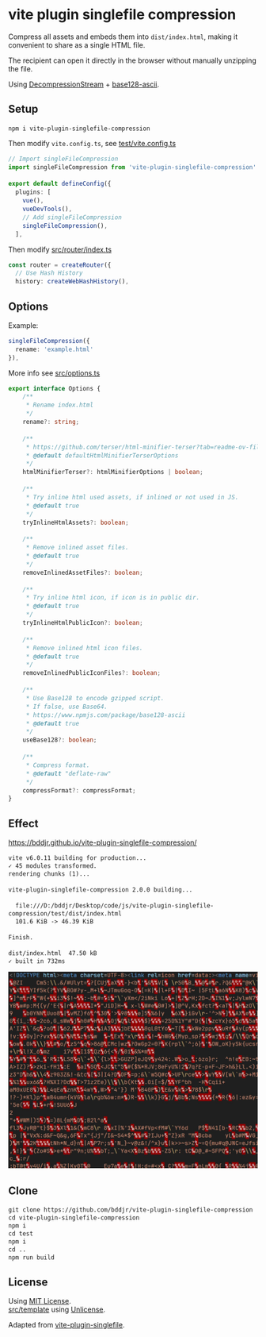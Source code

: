 # vite plugin singlefile compression

Compress all assets and embeds them into `dist/index.html`, making it convenient to share as a single HTML file.

The recipient can open it directly in the browser without manually unzipping the file.

Using [DecompressionStream](https://developer.mozilla.org/docs/Web/API/DecompressionStream) + [base128-ascii](https://www.npmjs.com/package/base128-ascii).

## Setup

```
npm i vite-plugin-singlefile-compression
```

Then modify `vite.config.ts`, see [test/vite.config.ts](test/vite.config.ts)

```ts
// Import singleFileCompression
import singleFileCompression from 'vite-plugin-singlefile-compression'

export default defineConfig({
  plugins: [
    vue(),
    vueDevTools(),
    // Add singleFileCompression
    singleFileCompression(),
  ],
```

Then modify [src/router/index.ts](test/src/router/index.ts#L5)

```ts
const router = createRouter({
  // Use Hash History
  history: createWebHashHistory(),
```

## Options

Example:

```ts
singleFileCompression({
  rename: 'example.html'
}),
```

More info see [src/options.ts](src/options.ts)

```ts
export interface Options {
	/**
	 * Rename index.html
	 */
	rename?: string;

	/**
	 * https://github.com/terser/html-minifier-terser?tab=readme-ov-file#options-quick-reference
	 * @default defaultHtmlMinifierTerserOptions
	 */
	htmlMinifierTerser?: htmlMinifierOptions | boolean;

	/**
	 * Try inline html used assets, if inlined or not used in JS.
	 * @default true
	 */
	tryInlineHtmlAssets?: boolean;

	/**
	 * Remove inlined asset files.
	 * @default true
	 */
	removeInlinedAssetFiles?: boolean;

	/**
	 * Try inline html icon, if icon is in public dir.
	 * @default true
	 */
	tryInlineHtmlPublicIcon?: boolean;

	/**
	 * Remove inlined html icon files.
	 * @default true
	 */
	removeInlinedPublicIconFiles?: boolean;

	/**
	 * Use Base128 to encode gzipped script.
	 * If false, use Base64.
	 * https://www.npmjs.com/package/base128-ascii
	 * @default true
	 */
	useBase128?: boolean;

	/**
	 * Compress format.
	 * @default "deflate-raw"
	 */
	compressFormat?: compressFormat;
}
```

## Effect

https://bddjr.github.io/vite-plugin-singlefile-compression/

```
vite v6.0.11 building for production...
✓ 45 modules transformed.
rendering chunks (1)...

vite-plugin-singlefile-compression 2.0.0 building...

  file:///D:/bddjr/Desktop/code/js/vite-plugin-singlefile-compression/test/dist/index.html
  101.6 KiB -> 46.39 KiB

Finish.

dist/index.html  47.50 kB
✓ built in 732ms
```

![](effect.jpg)

## Clone

```
git clone https://github.com/bddjr/vite-plugin-singlefile-compression
cd vite-plugin-singlefile-compression
npm i
cd test
npm i
cd ..
npm run build
```

## License

Using [MIT License](LICENSE.txt).  
[src/template](src/template) using [Unlicense](src/template/LICENSE.txt).

Adapted from [vite-plugin-singlefile](https://www.npmjs.com/package/vite-plugin-singlefile).
